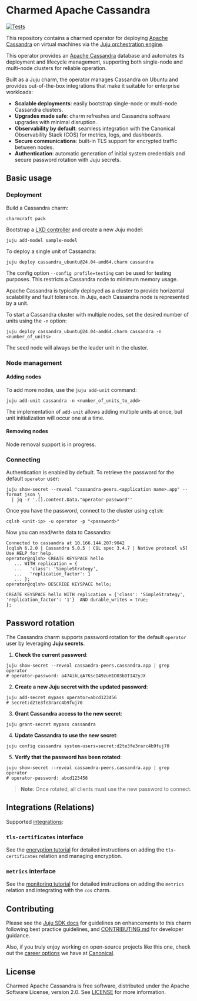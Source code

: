 # Charmed Apache Cassandra
[![Tests](https://github.com/canonical/cassandra-operator/actions/workflows/ci.yaml/badge.svg?branch=main)](https://github.com/canonical/cassandra-operator/actions/workflows/ci.yaml/badge.svg?query=branch%3Amain)

This repository contains a charmed operator for deploying [Apache Cassandra](https://cassandra.apache.org/_/cassandra-basics.html) on virtual machines via the [Juju orchestration engine](https://juju.is/).


This operator provides an [Apache Cassandra](https://cassandra.apache.org/) database and automates its deployment and lifecycle management, supporting both single-node and multi-node clusters for reliable operation.

Built as a Juju charm, the operator manages Cassandra on Ubuntu and provides out-of-the-box integrations that make it suitable for enterprise workloads:

* **Scalable deployments**: easily bootstrap single-node or multi-node Cassandra clusters.
* **Upgrades made safe**: charm refreshes and Cassandra software upgrades with minimal disruption.
* **Observability by default**: seamless integration with the Canonical Observability Stack (COS) for metrics, logs, and dashboards.
* **Secure communications**: built-in TLS support for encrypted traffic between nodes.
* **Authentication**: automatic generation of initial system credentials and secure password rotation with Juju secrets.

## Basic usage

### Deployment

Build a Cassandra charm:

```shell
charmcraft pack
```

Bootstrap a [LXD controller](https://juju.is/docs/olm/lxd#heading--create-a-controller) and create a new Juju model:

```shell
juju add-model sample-model
```

To deploy a single unit of Cassandra:

```shell
juju deploy cassandra_ubuntu@24.04-amd64.charm cassandra
```

The config option `--config profile=testing` can be used for testing purposes. This restricts a Cassandra node to minimum memory usage.

Apache Cassandra is typically deployed as a cluster to provide horizontal scalability and fault tolerance. In Juju, each Cassandra node is represented by a unit.

To start a Cassandra cluster with multiple nodes, set the desired number of units using the `-n` option:

```shell
juju deploy cassandra_ubuntu@24.04-amd64.charm cassandra -n <number_of_units>
```

The seed node will always be the leader unit in the cluster.

### Node management

#### Adding nodes

To add more nodes, use the `juju add-unit` command:

```shell
juju add-unit cassandra -n <number_of_units_to_add>
```

The implementation of `add-unit` allows adding multiple units at once, but unit initialization will occur one at a time.

#### Removing nodes

Node removal support is in progress.

### Connecting

Authentication is enabled by default.
To retrieve the password for the default `operator` user:

```shell
juju show-secret --reveal "cassandra-peers.<application name>.app" --format json \
  | jq -r '.[].content.Data."operator-password"'
  ```

Once you have the password, connect to the cluster using `cqlsh`:

```shell
cqlsh <unit-ip> -u operator -p "<password>"
```

Now you can read/write data to Cassandra:

```shell
Connected to cassandra at 10.166.144.207:9042
[cqlsh 6.2.0 | Cassandra 5.0.5 | CQL spec 3.4.7 | Native protocol v5]
Use HELP for help.
operator@cqlsh> CREATE KEYSPACE hello
   ... WITH replication = {
   ...   'class': 'SimpleStrategy',
   ...   'replication_factor': 1
   ... };
operator@cqlsh> DESCRIBE KEYSPACE hello;

CREATE KEYSPACE hello WITH replication = {'class': 'SimpleStrategy', 'replication_factor': '1'}  AND durable_writes = true;
};
```

## Password rotation

The Cassandra charm supports password rotation for the default `operator` user by leveraging **Juju secrets**.

1. **Check the current password**:

```shell
juju show-secret --reveal cassandra-peers.cassandra.app | grep operator
# operator-password: a474ikLqA7KscI49zuH1O03bDTI42yJX
```

2. **Create a new Juju secret with the updated password**:

```shell
juju add-secret mypass operator=abcd123456
# secret:d2te3fe3rarc4b9fuj70
```

3. **Grant Cassandra access to the new secret**:

```shell
juju grant-secret mypass cassandra
```

4. **Update Cassandra to use the new secret**:

```shell
juju config cassandra system-users=secret:d2te3fe3rarc4b9fuj70
```

5. **Verify that the password has been rotated**:

```shell
juju show-secret --reveal cassandra-peers.cassandra.app | grep operator
# operator-password: abcd123456
```

> **Note**: Once rotated, all clients must use the new password to connect.

## Integrations (Relations)

Supported [integrations](https://juju.is/docs/olm/relations):

### `tls-certificates` interface

See the [encryption tutorial](docs/how-to/encryption.md) for detailed instructions on adding the `tls-certificates` relation and managing encryption.

### `metrics` interface

See the [monitoring tutorial](docs/how-to/monitoring.md) for detailed instructions on adding the `metrics` relation and integrating with the `cos` charm.

## Contributing

Please see the [Juju SDK docs](https://juju.is/docs/sdk) for guidelines on enhancements to this charm following best practice guidelines, and [CONTRIBUTING.md](https://github.com/canonical/cassandra-operator/blob/main/CONTRIBUTING.md) for developer guidance.

Also, if you truly enjoy working on open-source projects like this one, check out the [career options](https://canonical.com/careers/all) we have at [Canonical](https://canonical.com/).

## License

Charmed Apache Cassandra is free software, distributed under the Apache Software License, version 2.0. See [LICENSE](https://github.com/canonical/cassandra-operator/blob/main/LICENSE) for more information.
